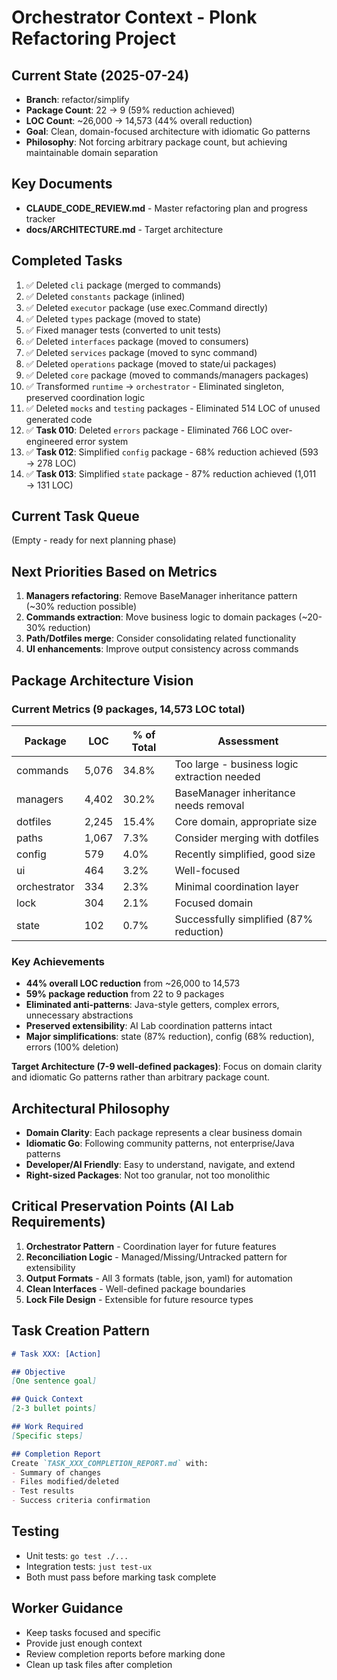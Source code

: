 # Orchestrator Context - Plonk Refactoring Project

## Current State (2025-07-24)
- **Branch**: refactor/simplify
- **Package Count**: 22 → 9 (59% reduction achieved)
- **LOC Count**: ~26,000 → 14,573 (44% overall reduction)
- **Goal**: Clean, domain-focused architecture with idiomatic Go patterns
- **Philosophy**: Not forcing arbitrary package count, but achieving maintainable domain separation

## Key Documents
- **CLAUDE_CODE_REVIEW.md** - Master refactoring plan and progress tracker
- **docs/ARCHITECTURE.md** - Target architecture

## Completed Tasks
1. ✅ Deleted `cli` package (merged to commands)
2. ✅ Deleted `constants` package (inlined)
3. ✅ Deleted `executor` package (use exec.Command directly)
4. ✅ Deleted `types` package (moved to state)
5. ✅ Fixed manager tests (converted to unit tests)
6. ✅ Deleted `interfaces` package (moved to consumers)
7. ✅ Deleted `services` package (moved to sync command)
8. ✅ Deleted `operations` package (moved to state/ui packages)
9. ✅ Deleted `core` package (moved to commands/managers packages)
10. ✅ Transformed `runtime` → `orchestrator` - Eliminated singleton, preserved coordination logic
11. ✅ Deleted `mocks` and `testing` packages - Eliminated 514 LOC of unused generated code
12. ✅ **Task 010**: Deleted `errors` package - Eliminated 766 LOC over-engineered error system
13. ✅ **Task 012**: Simplified `config` package - 68% reduction achieved (593 → 278 LOC)
14. ✅ **Task 013**: Simplified `state` package - 87% reduction achieved (1,011 → 131 LOC)

## Current Task Queue
(Empty - ready for next planning phase)

## Next Priorities Based on Metrics
1. **Managers refactoring**: Remove BaseManager inheritance pattern (~30% reduction possible)
2. **Commands extraction**: Move business logic to domain packages (~20-30% reduction)
3. **Path/Dotfiles merge**: Consider consolidating related functionality
4. **UI enhancements**: Improve output consistency across commands

## Package Architecture Vision

### Current Metrics (9 packages, 14,573 LOC total)
| Package | LOC | % of Total | Assessment |
|---------|-----|------------|------------|
| commands | 5,076 | 34.8% | Too large - business logic extraction needed |
| managers | 4,402 | 30.2% | BaseManager inheritance needs removal |
| dotfiles | 2,245 | 15.4% | Core domain, appropriate size |
| paths | 1,067 | 7.3% | Consider merging with dotfiles |
| config | 579 | 4.0% | Recently simplified, good size |
| ui | 464 | 3.2% | Well-focused |
| orchestrator | 334 | 2.3% | Minimal coordination layer |
| lock | 304 | 2.1% | Focused domain |
| state | 102 | 0.7% | Successfully simplified (87% reduction) |

### Key Achievements
- **44% overall LOC reduction** from ~26,000 to 14,573
- **59% package reduction** from 22 to 9 packages
- **Eliminated anti-patterns**: Java-style getters, complex errors, unnecessary abstractions
- **Preserved extensibility**: AI Lab coordination patterns intact
- **Major simplifications**: state (87% reduction), config (68% reduction), errors (100% deletion)

**Target Architecture (7-9 well-defined packages)**:
Focus on domain clarity and idiomatic Go patterns rather than arbitrary package count.

## Architectural Philosophy
- **Domain Clarity**: Each package represents a clear business domain
- **Idiomatic Go**: Following community patterns, not enterprise/Java patterns
- **Developer/AI Friendly**: Easy to understand, navigate, and extend
- **Right-sized Packages**: Not too granular, not too monolithic

## Critical Preservation Points (AI Lab Requirements)
1. **Orchestrator Pattern** - Coordination layer for future features
2. **Reconciliation Logic** - Managed/Missing/Untracked pattern for extensibility
3. **Output Formats** - All 3 formats (table, json, yaml) for automation
4. **Clean Interfaces** - Well-defined package boundaries
5. **Lock File Design** - Extensible for future resource types

## Task Creation Pattern
```markdown
# Task XXX: [Action]

## Objective
[One sentence goal]

## Quick Context
[2-3 bullet points]

## Work Required
[Specific steps]

## Completion Report
Create `TASK_XXX_COMPLETION_REPORT.md` with:
- Summary of changes
- Files modified/deleted
- Test results
- Success criteria confirmation
```

## Testing
- Unit tests: `go test ./...`
- Integration tests: `just test-ux`
- Both must pass before marking task complete

## Worker Guidance
- Keep tasks focused and specific
- Provide just enough context
- Review completion reports before marking done
- Clean up task files after completion
